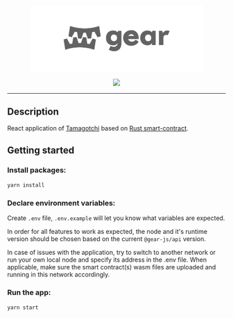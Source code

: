 <p align="center">
  <a href="https://gear-tech.io">
    <img src="https://github.com/gear-tech/gear/blob/master/images/logo-grey.png" width="400" alt="GEAR">
  </a>
</p>
<p align=center>
    <a href="https://github.com/gear-tech/gear-js/blob/master/LICENSE"><img src="https://img.shields.io/badge/License-GPL%203.0-success"></a>
</p>
<hr>

## Description

React application of [Tamagotchi](https://wiki.gear-tech.io/docs/examples/Gaming/tamagotchi) based on [Rust smart-contract](https://github.com/gear-foundation/dapps/tree/master/contracts/tamagotchi).

## Getting started

### Install packages:

```sh
yarn install
```

### Declare environment variables:

Create `.env` file, `.env.example` will let you know what variables are expected.

In order for all features to work as expected, the node and it's runtime version should be chosen based on the current `@gear-js/api` version.

In case of issues with the application, try to switch to another network or run your own local node and specify its address in the .env file. When applicable, make sure the smart contract(s) wasm files are uploaded and running in this network accordingly.

### Run the app:

```sh
yarn start
```
